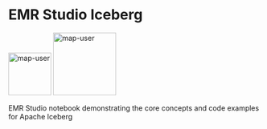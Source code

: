 # EMR Studio Iceberg

<img width="85" alt="map-user" src="https://img.shields.io/badge/views-221-green"> <img width="125" alt="map-user" src="https://img.shields.io/badge/unique visits-082-green">

EMR Studio notebook demonstrating the core concepts and code examples for Apache Iceberg
